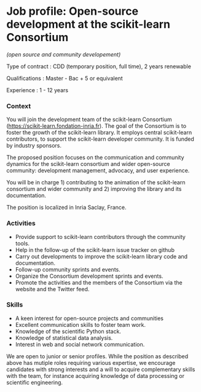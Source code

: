 # Job profile: Open-source development at the scikit-learn Consortium 
*(open source and community developement)*

Type of contract : CDD (temporary position, full time), 2 years renewable

Qualifications : Master - Bac + 5 or equivalent

Experience : 1 - 12 years

### Context

You will join the development team of the scikit-learn Consortium (https://scikit-learn.fondation-inria.fr).
The goal of the Consortium is to foster the growth of the scikit-learn library. It employs central scikit-learn contributors, to support the scikit-learn developer community. It is funded by industry sponsors.

The proposed position focuses on the communication and community dynamics for the scikit-learn consortium and wider open-source community: development management, advocacy, and user experience.

You will be in charge 1) contributing to the animation of the scikit-learn consortium and wider community and 2) improving the library and its documentation.

The position is localized in Inria Saclay, France.

### Activities
-	Provide support to scikit-learn contributors through the community tools.
-	Help in the follow-up of the scikit-learn issue tracker on github
-	Carry out developments to improve the scikit-learn library code and documentation.
-	Follow-up community sprints and events.
-	Organize the Consortium development sprints and events.
-	Promote the activities and the members of the Consortium via the website and the Twitter feed.

### Skills

-	A keen interest for open-source projects and communities
-	Excellent communication skills to foster team work.
-	Knowledge of the scientific Python stack.
-	Knowledge of statistical data analysis.
-	Interest in web and social network communication.

We are open to junior or senior profiles. While the position as described above has mutiple roles requiring various expertise, we encourage candidates with strong interests and a will to acquire complementary skills with the team, for instance acquiring knowledge of data processing or scientific engineering. 

